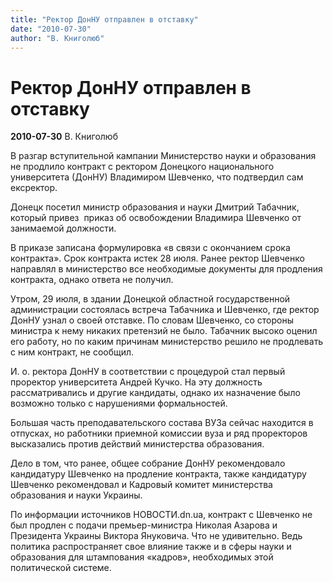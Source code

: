 ```yaml
---
title: "Ректор ДонНУ отправлен в отставку"
date: "2010-07-30"
author: "В. Книголюб"
---
```


# Ректор ДонНУ отправлен в отставку

**2010-07-30** В. Книголюб

В разгар вступительной кампании Министерство науки и образования не продлило контракт с ректором Донецкого национального университета (ДонНУ) Владимиром Шевченко, что подтвердил сам ексректор.

Донецк посетил министр образования и науки Дмитрий Табачник, который привез  приказ об освобождении Владимира Шевченко от занимаемой должности. 

В приказе записана формулировка «в связи с окончанием срока контракта». Срок контракта истек 28 июля. Ранее ректор Шевченко направлял в министерство все необходимые документы для продления контракта, однако ответа не получил.

Утром, 29 июля, в здании Донецкой областной государственной администрации состоялась встреча Табачника и Шевченко, где ректор ДонНУ узнал о своей отставке. По словам Шевченко, со стороны министра к нему никаких претензий не было. Табачник высоко оценил его работу, но по каким причинам министерство решило не продлевать с ним контракт, не сообщил.

И. о. ректора ДонНУ в соответствии с процедурой стал первый проректор университета Андрей Кучко. На эту должность рассматривались и другие кандидаты, однако их назначение было возможно только с нарушениями формальностей.

Большая часть преподавательского состава ВУЗа сейчас находится в отпусках, но работники приемной комиссии вуза и ряд проректоров высказались против действий министерства образования.

Дело в том, что ранее, общее собрание ДонНУ рекомендовало кандидатуру Шевченко на продление контракта, также кандидатуру Шевченко рекомендовал и Кадровый комитет министерства образования и науки Украины.

По информации источников НОВОСТИ.dn.ua, контракт с Шевченко не был продлен с подачи премьер-министра Николая Азарова и Президента Украины Виктора Януковича. Что не удивительно. Ведь политика распространяет свое влияние также и в сферы науки и образования для штампования «кадров», необходимых этой политической системе.
